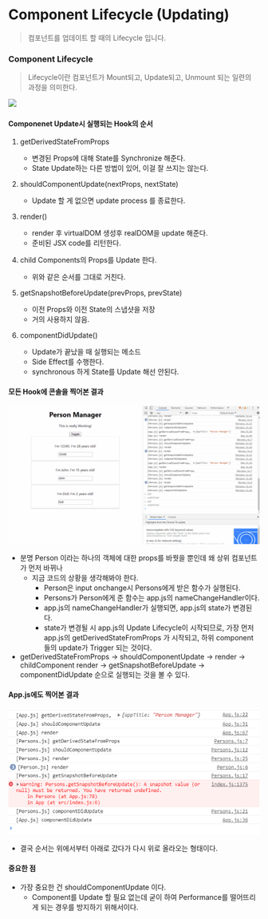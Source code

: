 # Component Lifecycle (Updating)

> 컴포넌트를 업데이트 할 때의 Lifecycle 입니다.



### Component Lifecycle

>  Lifecycle이란 컴포넌트가 Mount되고, Update되고, Unmount 되는 일련의 과정을 의미한다.

![](https://i0.wp.com/programmingwithmosh.com/wp-content/uploads/2018/10/Screen-Shot-2018-10-31-at-1.44.28-PM.png?ssl=1)



#### Componenet Update시 실행되는 Hook의 순서

1. getDerivedStateFromProps
   - 변경된 Props에 대해 State를 Synchronize 해준다.
   - State Update하는 다른 방법이 있어, 이걸 잘 쓰지는 않는다.

2. shouldComponentUpdate(nextProps, nextState)
   - Update 할 게 없으면 update process 를 종료한다.

3. render()
   - render 후 virtualDOM 생성후 realDOM을 update 해준다.
   - 준비된 JSX code를 리턴한다.
4. child Components의 Props를 Update 한다.
   - 위와 같은 순서를 그대로 거친다.
5. getSnapshotBeforeUpdate(prevProps, prevState)
   - 이전 Props와 이전 State의 스냅샷을 저장
   - 거의 사용하지 않음. 
6. componentDidUpdate()
   - Update가 끝났을 때 실행되는 메소드
   - Side Effect를 수행한다.
   - synchronous 하게 State를 Update 해선 안된다.



#### 모든 Hook에 콘솔을 찍어본 결과

![](Images/1.gif)

- 분명 Person 이라는 하나의 객체에 대한 props를 바꿧을 뿐인데 왜 상위 컴포넌트가 먼저 바뀌나
  - 지금 코드의 상황을 생각해봐야 한다.
    - Person은 input onchange시 Persons에게 받은 함수가 실행된다.
    - Persons가 Person에게 준 함수는 app.js의 nameChangeHandler이다.
    - app.js의 nameChangeHandler가 실행되면, app.js의 state가 변경된다.
    - state가 변경될 시 app.js의 Update Lifecycle이 시작되므로, 가장 먼저 app.js의 getDerivedStateFromProps 가 시작되고, 하위 component들의 update가 Trigger 되는 것이다.
- getDerivedStateFromProps -> shouldComponentUpdate -> render -> childComponent render -> getSnapshotBeforeUpdate -> componentDidUpdate 순으로 실행되는 것을 볼 수 있다.



#### App.js에도 찍어본 결과

![1567861828048](Images/2.png)

- 결국 순서는 위에서부터 아래로 갔다가 다시 위로 올라오는 형태이다.



#### 중요한 점

- 가장 중요한 건 shouldComponentUpdate 이다.
  - Component를 Update 할 필요 없는데 굳이 하여 Performance를 떨어뜨리게 되는 경우를 방지하기 위해서이다.